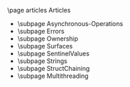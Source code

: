 \page articles Articles

- \subpage Asynchronous-Operations
- \subpage Errors
- \subpage Ownership
- \subpage Surfaces
- \subpage SentinelValues
- \subpage Strings
- \subpage StructChaining
- \subpage Multithreading
